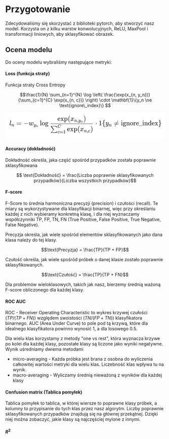 # Przygotowanie

Zdecydowaliśmy się skorzystać z biblioteki pytorch, aby stworzyć nasz model. Korzysta on z kilku warstw konwolucyjnych, ReLU, MaxPool i transformacji liniowych, aby sklasyfikować obrazek.

## Ocena modelu

Do oceny modelu wybraliśmy następujące metryki:

#### Loss (funkcja straty)

Funkcja straty Cross Entropy

$$\frac{1}{N} \sum_{n=1}^{N} \log \left( \frac{\exp(x_{n, y_n})}{\sum_{c=1}^{C} \exp(x_{n, c})} \right) \cdot \mathbf{1}\{y_n \ne \text{ignore\_index}\}  $$

![alt text](img/some_equation.png)

#### Accuracy (dokładność)

Dokładność określa, jaka część spośród przypadków została poprawnie sklasyfikowana

$$ \text{Dokładność} = \frac{Liczba poprawnie sklasyfikowanych przypadków}{Liczba wszystkich przypadków}$$

#### F-score

F-Score to średnia harmoniczna precyzji (precision) i czułości (recall). Te miary są wykorzystywane dla klasyfikacji binarnej, więc przy określaniu każdej z nich wybieramy konkretną klasę, i dla niej wyznaczamy współczynniki TP, FP, TN, FN (True Positive, False Positive, True Negative, False Negative).

Precyzja określa, jak wiele spośród elementów sklasyfikowanych jako dana klasa należy do tej klasy.

$$\text{Precyzja} = \frac{TP}{TP + FP}$$

Czułość określa, jak wiele spośród próbek o danej klasie zostało poprawnie sklasyfikowanych.

$$\text{Czułość} = \frac{TP}{TP + FN}$$

Dla problemów wieloklasowych, takich jak nasz, bierzemy średnią ważoną F-score obliczonego dla każdej klasy.

#### ROC AUC

ROC - Receiver Operating Characteristic to wykres krzywej czułości ($TP/(TP + FN)$) względem swoistości ($TN/(FP + TN)$) klasyfikatora binarnego. AUC (Area Under Curve) to pole pod tą krzywą, które dla idealnego klasyfikatora powinno wynosić 1, a dla losowego 0.5.

Dla wielu klas korzystamy z metody "one vs rest", która wyznacza krzywe po kolei dla każdej klasy, pozostałe klasy są liczone jako wyniki negatywne. Wynik uśredniamy dwiema metodami

- micro-averaging - Każda próbka jest brana z osobna do wyliczenia całkowitej wartości metryki dla wielu klas. Liczebność klas wpływa tu na wynik.
- macro-averaging - Wyliczamy średnią nieważoną z wyników dla każdej klasy

#### Confusion matrix (Tablica pomyłek)

Tablica pomyłek to tablica, w której wiersze to poprawne klasy próbek, a kolumny to przypisanie do tych klas przez nasz algorytm. Liczby poprawnie sklasyfikowanych przypadków znajdują się na głównej przekątnej. Dzięki niej można zobaczyć, jakie klasy są najczęściej mylone z innymi.

#### $R^2$
